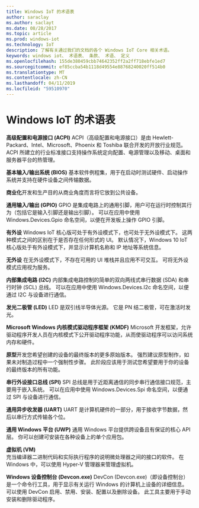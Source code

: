 ```yaml
---
title: Windows IoT 的术语表
author: saraclay
ms.author: saclayt
ms.date: 08/28/2017
ms.topic: article
ms.prod: windows-iot
ms.technology: IoT
description: 了解有关通过我们的文档的各个 Windows IoT Core 相关术语。
keywords: windows iot、 术语表、 条款、 术语、 定义
ms.openlocfilehash: 155de380459cbb74642352ff2a2ff718ebfe1ed7
ms.sourcegitcommit: ef85ccba54b1118d49554e88768240020ff514b0
ms.translationtype: MT
ms.contentlocale: zh-CN
ms.lasthandoff: 04/11/2019
ms.locfileid: "59510970"
---
```

# <a name="glossary-for-windows-iot"></a>Windows IoT 的术语表

**高级配置和电源接口 (ACPI)** ACPI（高级配置和电源接口）是由 Hewlett-Packard、Intel、Microsoft、Phoenix 和 Toshiba 联合开发的开放行业规范。  ACPI 所建立的行业标准接口支持操作系统定向配置、电源管理以及移动、桌面和服务器平台的热管理。

**基本输入/输出系统 (BIOS)** 基本软件例程集，用于在启动时测试硬件、启动操作系统并支持在硬件设备之间传输数据。

**商业化**开发和生产目的从商业角度而言将它放到公共设备。

**通用输入/输出 (GPIO)** GPIO 是集成电路上的通用引脚，用户可在运行时控制其行为（包括它是输入引脚还是输出引脚）。  可以在应用中使用 Windows.Devices.Gpio 命名空间，以便在开发板上操作 GPIO 引脚。

**有外设** Windows IoT 核心版可处于有外设模式下，也可处于无外设模式下。 这两种模式之间的区别在于是否存在任何形式的 UI。 默认情况下，Windows 10 IoT 核心版处于有外设模式下，并显示计算机名称和 IP 地址等系统信息。

**无外设** 在无外设模式下，不存在可用的 UI 堆栈并且应用不可交互。 可将无外设模式应用视为服务。

**内部集成电路 (I2C)** 内部集成电路控制的简单的双向两线式串行数据 (SDA) 和串行时钟 (SCL) 总线。  可以在应用中使用 Windows.Devices.I2c 命名空间，以便通过 I2C 与设备进行通信。

**发光二极管 (LED)** LED 是双引线半导体光源。 它是 PN 结二极管，可在激活时发光。

**Microsoft Windows 内核模式驱动程序框架 (KMDF)** Microsoft 开发框架，允许驱动程序开发人员在内核模式下公开驱动程序功能，从而使驱动程序可以访问系统内存和硬件。

**原型**开发您希望创建的设备的最终版本的更多原始版本。 强烈建议原型制作，如果未对制造过程中一个强制性步骤。 此阶段应该用于测试您希望要用于你的设备的最终版本的所有功能。

**串行外设接口总线 (SPI)** SPI 总线是用于近距离通信的同步串行通信接口规范，主要用于嵌入系统。  可以在应用中使用 Windows.Devices.Spi 命名空间，以便通过 SPI 与设备进行通信。

**通用异步收发器 (UART)** UART 是计算机硬件的一部分，用于接收字节数据，然后以串行方式传输各个位。

**通用 Windows 平台 (UWP)** 通用 Windows 平台提供跨设备且有保证的核心 API 层。  你可以创建可安装在各种设备上的单个应用包。

**虚拟机 (VM)**<br/>
充当编译器二进制代码和实际执行程序的说明微处理器之间的接口的软件。  在 Windows 中，可以使用 Hyper-V 管理器来管理虚拟机。

**Windows 设备控制台 (Devcon.exe)** DevCon (Devcon.exe)（即设备控制台）是一个命令行工具，用于显示有关运行 Windows 的计算机上设备的详细信息。 可以使用 DevCon 启用、禁用、安装、配置以及删除设备。  此工具主要用于手动安装和删除驱动程序。
